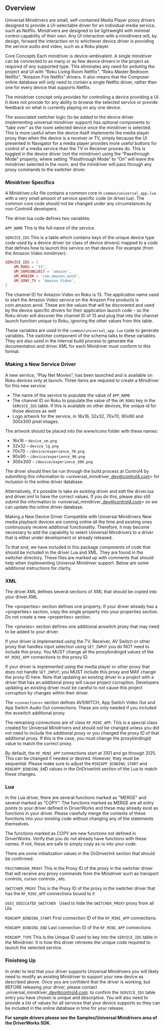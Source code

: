 ## Overview

Universal Minidrivers are small, self-contained Media Player proxy drivers designed to provide a UI-selectable driver for an individual media service, such as Netflix.  Minidrivers are designed to be lightweight with minimal control capability of their own.  Any UI interaction with a minidrivers will, by design, forward the interaction on to whichever device driver is providing the service audio and video, such as a Roku player.

Core Concepts
Each minidriver is device-ambivalent.  A single minidriver can be connected to as many or as few device drivers in the project as required of any supported type.  This eliminates any need for polluting the project and UI with “Roku Living Room Netflix”, “Roku Master Bedroom Netflix”, “Amazon Fire Netflix” drivers.  It also means that the Composer online database will only need to contain a single Netflix driver, rather than one for every device that supports Netflix.

The minidriver concept only provides for controlling a device providing a UI.  It does not provide for any ability to browse the selected service or provide feedback on what is currently playing on any one device.

The associated switcher logic (to be added to the device driver implementing universal minidriver support) has optional components to “take over” as the room selected device once the minidriver is selected.  This is more useful when the device itself implements the media player proxy than when the device is a receiver or TV, simply because the UI presented in Navigator for a media player provides more useful buttons for control of a media service than the TV or Receiver proxies do.  This is toggled in the device driver (not the minidriver) using the “Passthrough Mode” property, where setting “Passthrough Mode” to “On” will leave the minidriver selected in the room, and the minidriver will pass through any proxy commands to the switcher driver.


### Minidriver Specifics
A Minidriver.c4z file contains a common core in `common/universal_app.lua` with a very small amount of service specific code (in driver.lua).  The common core code should not be changed under any circumstances by non-Control4 developers.

The driver.lua code defines two variables:

`APP_NAME` This is the full name of the service.

`SERVICE_IDS` This is a table which contains keys of the unique device type code used by a device driver (or class of device drivers) mapped to a code that defines how to launch this service on that device.  For example (from the Amazon Video minidriver):

```lua
SERVICE_IDS = {
    UM_ROKU = '13',
    UM_SAMSUNG2017 = 'amazon',
    UM_AMAZON = 'com.amazon.avod',
    UM_SONY_TV = 'Amazon Video',
}
```

The channel ID for Amazon Video on Roku is 13.  The application name used to start the Amazon Video service on the Amazon Fire products is com.amazon.avod.  These are the values that will be discovered and used by the device specific drivers for their application launch code – so the Roku driver will discover the channel ID of 13 and plug that into the channel launch function unique to Roku, ignoring the other values from this table.

These variables are used in the `common/universal_app.lua` code to generate variables. The switcher component of the schema talks to these variables. They are also used in the internal build process to generate the documentation and driver.XML for each Minidriver must conform to this format.


### Making a New Service Driver
A new service, “Play Net Movies”, has been launched and is available on Roku devices only at launch.  Three items are required to create a Minidriver for this new service:

- The name of the service to populate the value of `APP_NAME`
- The channel ID on Roku to populate the value of the `UM_ROKU` key in the `SERVICE_IDS` table. If this is available on other devices, the unique id for those devices as well
- Logo artwork for the service, in 16x16, 32x32, 70x70, 90x90 and 300x300 pixel images.

The artwork should be placed into the www/icons folder with these names:

- 16x16 – `device_sm.png`
- 32x32 – `device_lg.png`
- 70x70 - `/device/experience_70.png`
- 90x90 - `/device/experience_90.png`
- 300x300 - `/device/experience_300.png`

The driver should then be run through the build process at Control4 by submitting this information to \<universal\_minidriver\_dev@control4.com\> for inclusion in the online driver database.

Alternatively, it's possible to take an existing driver and edit the driver.lua and driver.xml to have the correct values.  If you do this, please also still submit the information to \<universal\_minidriver\_dev@control4.com\> so we can update the online driver database.


Making a New Device Driver Compatible with Universal Minidrivers
New media playback devices are coming online all the time and existing ones continuously receive additional functionality.  Therefore, it may become necessary to add the capability to select Universal Minidrivers to a driver that is either under development or already released.

To that end, we have included in this package components of code that should be included in the driver Lua and XML.  They are found in the switcher directory. These files are marked up with comments that should help when implementing Universal Minidriver support. Below are some additional instructions for clarity.


### XML
The driver.XML defines several sections of XML that should be copied into your driver.XML.

The \<properties\> section defines one property.  If your driver already has a \<properties\> section, copy the single property into your properties section. Do not create a new \<properties\> section.

The \<proxies\> section defines one additional avswitch proxy that may need to be added to your driver.

If your driver is implemented using the TV, Receiver, AV Switch or other proxy that handles input selection using `SET_INPUT` you do NOT need to include this proxy. You MUST change all the proxybindingid values of the `RF_MINI_APP` connections to this proxy ID.

If your driver is implemented using the media player or other proxy that does not handle `SET_INPUT`; you MUST include this proxy and MAY change the proxy ID here.  Note that updating an existing driver in a project with a driver that has an additional proxy will cause project corruption. Developers updating an existing driver must be careful to not cause this project corruption by changes within their driver.

The `<connections>` section defines AVSWITCH, App Switch Video Out and App Switch Audio Out connections. These are only needed if you included the avswitch additional proxy.

The remaining connections are of class `RF_MINI_APP`.  This is a special class created for Universal Minidrivers and should not be changed unless you did not need to include the additional proxy or you changed the proxy ID of that additional proxy. If this is the case, you must change the proxybindingid value to match the correct proxy.

By default, the `RF_MINI_APP` connections start at 3101 and go through 3125.  This can be changed if needed or desired. However, they must be sequential. Please make sure to adjust the `MINIAPP_BINDING_START` and `MINIAPP_BINDING_EN`D values in the OnDriverInit section of the Lua to match these changes.


### Lua
In the Lua driver, there are several functions marked as "MERGE" and several marked as "COPY".
The functions marked as MERGE are all entry points to your driver defined in DriverWorks and these may already exist as functions in your driver.  Please carefully merge the contents of these functions into your existing code without changing any of the statements themselves.

The functions marked as COPY are new functions not defined in DriverWorks. Verify that you do not already have functions with these names. If not, these are safe to simply copy as-is into your code. 

There are some initialization values in the OnDriverInit section that should be confirmed:

`PASSTHROUGH_PROXY`
This is the Proxy ID of the proxy in the switcher driver that will receive any proxy commands from the Minidriver such as transport controls, cursor controls , etc.

`SWITCHER_PROXY`
This is the Proxy ID of the proxy in the switcher driver that has the `RF_MINI_APP` connections bound to it

`USES_DEDICATED_SWITCHER `
Used to hide the `SWITCHER_PROXY` proxy from all UIs

`MINIAPP_BINDING_START`
First connection ID of the `RF_MINI_APP` connections.

`MINIAPP_BINDING_END` 
Last connection ID of the `RF_MINI_APP` connections

`MINIAPP_TYPE`
This is the Unique ID used to key into the `SERVICE_IDS` table in the Minidriver.  It is how this driver retrieves the unique code required to launch the selected service. 


### Finishing Up
In order to test that your driver supports Universal Minidrivers you will likely need to modify an existing Minidriver to support your new device as described above.  Once you are confident that the driver is working, but BEFORE releasing your driver, please contact ,universal\_minidriver\_dev@control4.com. to confirm the `SERVICE_IDS` table entry you have chosen is unique and descriptive. You will also need to provide a list of values for all services that your device supports so they can be included in the online database in time for your release.


**For sample drivers please see the Samples/Universal Minidrivers area of the DriverWorks SDK.**
